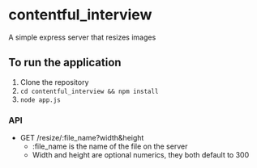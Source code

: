 # contentful_interview

A simple express server that resizes images

## To run the application

1. Clone the repository
2. `cd contentful_interview && npm install`
3. `node app.js`

### API

- GET /resize/:file_name?width&height
  - :file_name is the name of the file on the server
  - Width and height are optional numerics, they both default to 300
